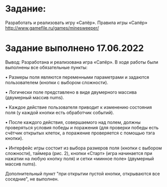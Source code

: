 # Задание:
Разработать и реализовать игру «Сапёр».
Правила игры «Сапёр» http://www.gamefile.ru/games/minesweeper/

# Задание выполнено 17.06.2022

Вывод: 
Разработана и реализована игра «Сапёр».
В ходе работы были выполнены все обязательные пункты:

•	Размеры поля являются переменными параметрами и задаются пользователем (кнопки с выбором сложности).

•	Логически поле представлено в виде двумерного массива (двумерный массив nums).

•	Каждое действие пользователя приводит к изменению состояния поля (у каждой кнопки есть обработчик событий).

•	После каждого действия, совершаемого над полем, должны проверяться условия победы и поражения (для проверки победы есть счётчик открытых клеток, а поражение проверяется с помощью тэга кнопки).

•	Интерфейс игры состоит из выбора размеров поля (кнопки с выбором сложности), таймера (рис. 2), кнопки «Старт» (игра начинается при нажатии на любую кнопку поля) и сетки «минное поле» (двумерный массив nums).

Дополнительный пункт "при открытии пустой кнопки, открываются все соседние", не выполнен.
